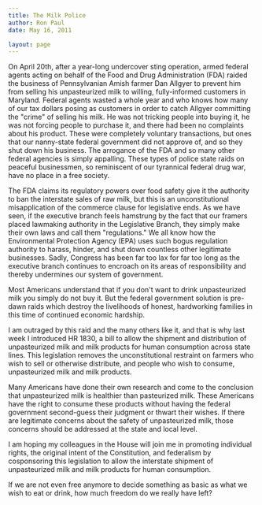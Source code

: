 ```yaml
---
title: The Milk Police
author: Ron Paul
date: May 16, 2011

layout: page
---
```


On April 20th, after a year-long undercover sting operation, armed
federal agents acting on behalf of the Food and Drug Administration
(FDA) raided the business of Pennsylvanian Amish farmer Dan Allgyer to
prevent him from selling his unpasteurized milk to willing,
fully-informed customers in Maryland. Federal agents wasted a whole
year and who knows how many of our tax dollars posing as customers in
order to catch Allgyer committing the "crime" of selling his milk. He
was not tricking people into buying it, he was not forcing people to
purchase it, and there had been no complaints about his product. These
were completely voluntary transactions, but ones that our nanny-state
federal government did not approve of, and so they shut down his
business. The arrogance of the FDA and so many other federal agencies
is simply appalling. These types of police state raids on peaceful
businessmen, so reminiscent of our tyrannical federal drug war, have no
place in a free society.

The FDA claims its regulatory powers over food safety give it the
authority to ban the interstate sales of raw milk, but this is an
unconstitutional misapplication of the commerce clause for legislative
ends. As we have seen, if the executive branch feels hamstrung by the
fact that our framers placed lawmaking authority in the Legislative
Branch, they simply make their own laws and call them "regulations." We
all know how the Environmental Protection Agency (EPA) uses such bogus
regulation authority to harass, hinder, and shut down countless other
legitimate businesses. Sadly, Congress has been far too lax for far too
long as the executive branch continues to encroach on its areas of
responsibility and thereby undermines our system of government.

Most Americans understand that if you don't want to drink unpasteurized
milk you simply do not buy it. But the federal government solution is
pre-dawn raids which destroy the livelihoods of honest, hardworking
families in this time of continued economic hardship.

I am outraged by this raid and the many others like it, and that is why
last week I introduced HR 1830, a bill to allow the shipment and
distribution of unpasteurized milk and milk products for human
consumption across state lines. This legislation removes the
unconstitutional restraint on farmers who wish to sell or otherwise
distribute, and people who wish to consume, unpasteurized milk and milk
products.

Many Americans have done their own research and come to the conclusion
that unpasteurized milk is healthier than pasteurized milk. These
Americans have the right to consume these products without having the
federal government second-guess their judgment or thwart their wishes.
If there are legitimate concerns about the safety of unpasteurized
milk, those concerns should be addressed at the state and local level.

I am hoping my colleagues in the House will join me in promoting
individual rights, the original intent of the Constitution, and
federalism by cosponsoring this legislation to allow the interstate
shipment of unpasteurized milk and milk products for human consumption.

If we are not even free anymore to decide something as basic as what we
wish to eat or drink, how much freedom do we really have left?
